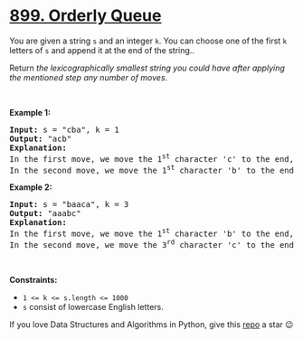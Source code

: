 # [899. Orderly Queue][title]

<p>You are given a string <code>s</code> and an integer <code>k</code>. You can choose one of the first <code>k</code> letters of <code>s</code> and append it at the end of the string..</p>
<p>Return <em>the lexicographically smallest string you could have after applying the mentioned step any number of moves</em>.</p>
<p> </p>
<p><strong>Example 1:</strong></p>
<pre><strong>Input:</strong> s = "cba", k = 1
<strong>Output:</strong> "acb"
<strong>Explanation:</strong> 
In the first move, we move the 1<sup>st</sup> character 'c' to the end, obtaining the string "bac".
In the second move, we move the 1<sup>st</sup> character 'b' to the end, obtaining the final result "acb".
</pre>
<p><strong>Example 2:</strong></p>
<pre><strong>Input:</strong> s = "baaca", k = 3
<strong>Output:</strong> "aaabc"
<strong>Explanation:</strong> 
In the first move, we move the 1<sup>st</sup> character 'b' to the end, obtaining the string "aacab".
In the second move, we move the 3<sup>rd</sup> character 'c' to the end, obtaining the final result "aaabc".
</pre>
<p> </p>
<p><strong>Constraints:</strong></p>
<ul>
<li><code>1 &lt;= k &lt;= s.length &lt;= 1000</code></li>
<li><code>s</code> consist of lowercase English letters.</li>
</ul>


If you love Data Structures and Algorithms in Python, give this [repo][me] a star :wink:

[title]: https://leetcode.com/problems/orderly-queue
[me]: https://github.com/bumblebee211196/awesome-python-leetcode
